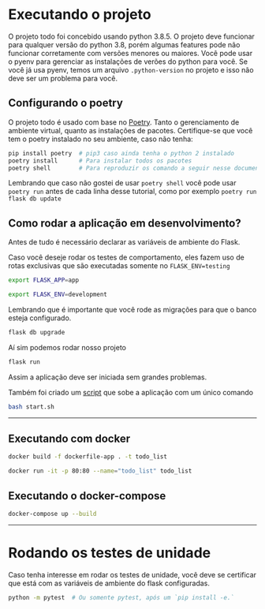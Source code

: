 # Executando o projeto

O projeto todo foi concebido usando python 3.8.5. O projeto deve funcionar para qualquer versão do python 3.8, porém algumas features pode não funcionar corretamente com versões menores ou maiores. Você pode usar o pyenv para gerenciar as instalações de verões do python para você. Se você já usa pyenv, temos um arquivo `.python-version` no projeto e isso não deve ser um problema para você.


## Configurando o poetry

O projeto todo é usado com base no [Poetry](https://python-poetry.org/). Tanto o gerenciamento de ambiente virtual, quanto as instalações de pacotes. Certifique-se que você tem o poetry instalado no seu ambiente, caso não tenha:

```bash
pip install poetry  # pip3 caso ainda tenha o python 2 instalado
poetry install      # Para instalar todos os pacotes
poetry shell        # Para reproduzir os comando a seguir nesse documento
```

Lembrando que caso não gostei de usar `poetry shell` você pode usar `poetry run` antes de cada linha desse tutorial, como por exemplo `poetry run flask db update`


## Como rodar a aplicação em desenvolvimento?

Antes de tudo é necessário declarar as variáveis de ambiente do Flask.

Caso você deseje rodar os testes de comportamento, eles fazem uso de rotas exclusivas que são executadas somente no `FLASK_ENV=testing`

```bash
export FLASK_APP=app

export FLASK_ENV=development
```

Lembrando que é importante que você rode as migrações para que o banco esteja configurado.

```bash
flask db upgrade
```

Aí sim podemos rodar nosso projeto

```bash
flask run
```

Assim a aplicação deve ser iniciada sem grandes problemas.


Também foi criado um [script](./start.sh) que sobe a aplicação com um único comando

```bash
bash start.sh
```
---

## Executando com docker

```bash
docker build -f dockerfile-app . -t todo_list

docker run -it -p 80:80 --name="todo_list" todo_list
```

## Executando o docker-compose

```bash
docker-compose up --build
```

--------------

# Rodando os testes de unidade

Caso tenha interesse em rodar os testes de unidade, você deve se certificar que está com as variáveis de ambiente do flask configuradas.

```bash
python -m pytest  # Ou somente pytest, após um `pip install -e.`
```
